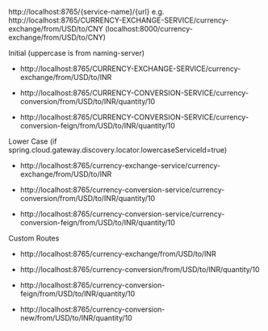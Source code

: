 http://localhost:8765/{service-name}/{url}
e.g. http://localhost:8765/CURRENCY-EXCHANGE-SERVICE/currency-exchange/from/USD/to/CNY
(localhost:8000/currency-exchange/from/USD/to/CNY)



Initial (uppercase is from naming-server)

- http://localhost:8765/CURRENCY-EXCHANGE-SERVICE/currency-exchange/from/USD/to/INR

- http://localhost:8765/CURRENCY-CONVERSION-SERVICE/currency-conversion/from/USD/to/INR/quantity/10

- http://localhost:8765/CURRENCY-CONVERSION-SERVICE/currency-conversion-feign/from/USD/to/INR/quantity/10



Lower Case (if spring.cloud.gateway.discovery.locator.lowercaseServiceId=true)

- http://localhost:8765/currency-exchange-service/currency-exchange/from/USD/to/INR

- http://localhost:8765/currency-conversion-service/currency-conversion/from/USD/to/INR/quantity/10

- http://localhost:8765/currency-conversion-service/currency-conversion-feign/from/USD/to/INR/quantity/10



Custom Routes

- http://localhost:8765/currency-exchange/from/USD/to/INR

- http://localhost:8765/currency-conversion/from/USD/to/INR/quantity/10

- http://localhost:8765/currency-conversion-feign/from/USD/to/INR/quantity/10

- http://localhost:8765/currency-conversion-new/from/USD/to/INR/quantity/10
